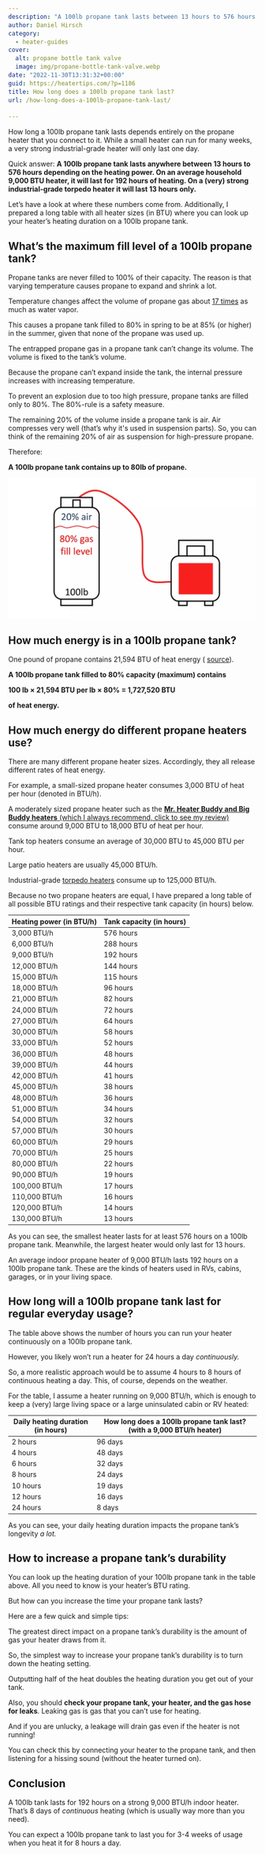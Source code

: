 ```yaml
---
description: "A 100lb propane tank lasts between 13 hours to 576 hours depending on the heating power. With a 9,000 BTU heater, it lasts for 192 hours."
author: Daniel Hirsch
category:
  - heater-guides
cover:
  alt: propane bottle tank valve
  image: img/propane-bottle-tank-valve.webp
date: "2022-11-30T13:31:32+00:00"
guid: https://heatertips.com/?p=1186
title: How long does a 100lb propane tank last?
url: /how-long-does-a-100lb-propane-tank-last/

---
```

How long a 100lb propane tank lasts depends entirely on the propane heater that you connect to it. While a small heater can run for many weeks, a very strong industrial-grade heater will only last one day.

Quick answer: **A 100lb propane tank lasts anywhere between 13 hours to 576 hours depending on the heating power. On an average household 9,000 BTU heater, it will last for 192 hours of heating. On a (very) strong industrial-grade torpedo heater it will last 13 hours only.**

Let’s have a look at where these numbers come from. Additionally, I prepared a long table with all heater sizes (in BTU) where you can look up your heater’s heating duration on a 100lb propane tank.

## What’s the maximum fill level of a 100lb propane tank?

Propane tanks are never filled to 100% of their capacity. The reason is that varying temperature causes propane to expand and shrink a lot.

Temperature changes affect the volume of propane gas about [17 times](https://www.amerigas.com/amerigas-blog/propane-tanks/propane-tanks-and-the-80-percent-fill-rule) as much as water vapor.

This causes a propane tank filled to 80% in spring to be at 85% (or higher) in the summer, given that none of the propane was used up.

The entrapped propane gas in a propane tank can’t change its volume. The volume is fixed to the tank’s volume.

Because the propane can’t expand inside the tank, the internal pressure increases with increasing temperature.

To prevent an explosion due to too high pressure, propane tanks are filled only to 80%. The 80%-rule is a safety measure.

The remaining 20% of the volume inside a propane tank is air. Air compresses very well (that’s why it's used in suspension parts). So, you can think of the remaining 20% of air as suspension for high-pressure propane.

Therefore:

**A 100lb propane tank contains up to 80lb of propane.**

![](/img/100lb-tank.webp)

## How much energy is in a 100lb propane tank?

One pound of propane contains 21,594 BTU of heat energy ( [source](https://www.elgas.com.au/blog/389-lpg-conversions-kg-litres-mj-kwh-and-m3/)).

**A 100lb propane tank filled to 80% capacity (maximum) contains**

**100 lb × 21,594 BTU per lb × 80% = 1,727,520 BTU**

**of heat energy.**

## How much energy do different propane heaters use?

There are many different propane heater sizes. Accordingly, they all release different rates of heat energy.

For example, a small-sized propane heater consumes 3,000 BTU of heat per hour (denoted in BTU/h).

A moderately sized propane heater such as the [**Mr. Heater Buddy and Big Buddy heaters** (which I always recommend, click to see my review)](/recommended-products/propane-heater/) consume around 9,000 BTU to 18,000 BTU of heat per hour.

Tank top heaters consume an average of 30,000 BTU to 45,000 BTU per hour.

Large patio heaters are usually 45,000 BTU/h.

Industrial-grade [torpedo heaters](/recommended-products/torpedo-heater/) consume up to 125,000 BTU/h.

Because no two propane heaters are equal, I have prepared a long table of all possible BTU ratings and their respective tank capacity (in hours) below.

Heating power (in BTU/h) | Tank capacity (in hours)  
------------------------ | -------------------------  
3,000 BTU/h              | 576 hours                 
6,000 BTU/h              | 288 hours                 
9,000 BTU/h              | 192 hours                 
12,000 BTU/h             | 144 hours                 
15,000 BTU/h             | 115 hours                 
18,000 BTU/h             | 96 hours                  
21,000 BTU/h             | 82 hours                  
24,000 BTU/h             | 72 hours                  
27,000 BTU/h             | 64 hours                  
30,000 BTU/h             | 58 hours                  
33,000 BTU/h             | 52 hours                  
36,000 BTU/h             | 48 hours                  
39,000 BTU/h             | 44 hours                  
42,000 BTU/h             | 41 hours                  
45,000 BTU/h             | 38 hours                  
48,000 BTU/h             | 36 hours                  
51,000 BTU/h             | 34 hours                  
54,000 BTU/h             | 32 hours                  
57,000 BTU/h             | 30 hours                  
60,000 BTU/h             | 29 hours                  
70,000 BTU/h             | 25 hours                  
80,000 BTU/h             | 22 hours                  
90,000 BTU/h             | 19 hours                  
100,000 BTU/h            | 17 hours                  
110,000 BTU/h            | 16 hours                  
120,000 BTU/h            | 14 hours                  
130,000 BTU/h            | 13 hours                  

As you can see, the smallest heater lasts for at least 576 hours on a 100lb propane tank. Meanwhile, the largest heater would only last for 13 hours.

An average indoor propane heater of 9,000 BTU/h lasts 192 hours on a 100lb propane tank. These are the kinds of heaters used in RVs, cabins, garages, or in your living space.

## How long will a 100lb propane tank last for regular everyday usage?

The table above shows the number of hours you can run your heater continuously on a 100lb propane tank.

However, you likely won’t run a heater for 24 hours a day _continuously._

So, a more realistic approach would be to assume 4 hours to 8 hours of continuous heating a day. This, of course, depends on the weather.

For the table, I assume a heater running on 9,000 BTU/h, which is enough to keep a (very) large living space or a large uninsulated cabin or RV heated:

Daily heating duration (in hours) | How long does a 100lb propane tank last? (with a 9,000 BTU/h heater)  
-------------------------------- | ---------------------------------------------------------------  
2 hours                         | 96 days                                                    
4 hours                         | 48 days                                                    
6 hours                         | 32 days                                                    
8 hours                         | 24 days                                                    
10 hours                        | 19 days                                                    
12 hours                        | 16 days                                                    
24 hours                        | 8 days                                                     

As you can see, your daily heating duration impacts the propane tank’s longevity _a lot._

## How to increase a propane tank’s durability

You can look up the heating duration of your 100lb propane tank in the table above. All you need to know is your heater’s BTU rating.

But how can you increase the time your propane tank lasts?

Here are a few quick and simple tips:

The greatest direct impact on a propane tank’s durability is the amount of gas your heater draws from it.

So, the simplest way to increase your propane tank’s durability is to turn down the heating setting.

Outputting half of the heat doubles the heating duration you get out of your tank.

Also, you should **check your propane tank, your heater, and the gas hose for leaks**. Leaking gas is gas that you can’t use for heating.

And if you are unlucky, a leakage will drain gas even if the heater is not running!

You can check this by connecting your heater to the propane tank, and then listening for a hissing sound (without the heater turned on).

## Conclusion

A 100lb tank lasts for 192 hours on a strong 9,000 BTU/h indoor heater. That’s 8 days of _continuous_ heating (which is usually way more than you need).

You can expect a 100lb propane tank to last you for 3-4 weeks of usage when you heat it for 8 hours a day.
